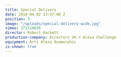 ```yaml
---
title: Special Delivery
date: 2018-04-02 13:47:00 Z
position: 3
image: "/uploads/special-delivery-wide.jpg"
vimeo: 271116036
director: Robert Hackett
production-company: Directors UK + Alexa Challenge
equipment: Arri Alexa Anamorphic
is-shown: true
---
```


